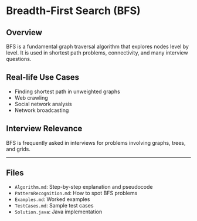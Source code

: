 # Breadth-First Search (BFS)

## Overview

BFS is a fundamental graph traversal algorithm that explores nodes level by level. It is used in shortest path problems, connectivity, and many interview questions.

## Real-life Use Cases

- Finding shortest path in unweighted graphs
- Web crawling
- Social network analysis
- Network broadcasting

## Interview Relevance

BFS is frequently asked in interviews for problems involving graphs, trees, and grids.

---

## Files

- `Algorithm.md`: Step-by-step explanation and pseudocode
- `PatternRecognition.md`: How to spot BFS problems
- `Examples.md`: Worked examples
- `TestCases.md`: Sample test cases
- `Solution.java`: Java implementation
